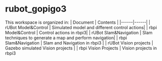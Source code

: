 # rubot_gopigo3
This workspace is organized in:
| Document | Contents   |
|------|------|
|   rUBot Model&Control  | Simulated model and different control actions|
|   rbpi Model&Control  | Control actions in rbpi3|
|   rUBot Slam&Navigation  | Slam techniques to generate a map and perform navigation|
| rbpi Slam&Navigation | Slam and Navigation in rbpi3 |
| rUBot Vision projects | Gazebo simulated Vision projects |
| rbpi Vision Projects | Vision projects in rbpi3